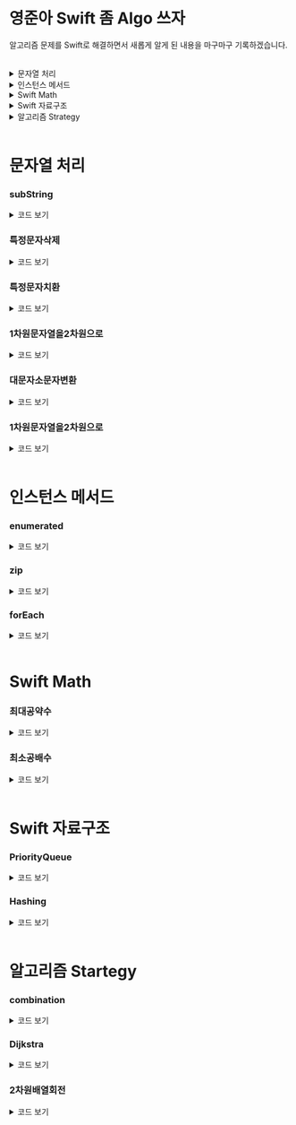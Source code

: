 # 영준아 Swift 좀 Algo 쓰자  

알고리즘 문제를 Swift로 해결하면서 새롭게 알게 된 내용을 마구마구 기록하겠습니다.  

</br>


<details><summary>문자열 처리</summary> 
  <li><a href = "#subString"><code>subString</code></a></li>
  <li><a href = "#특정문자삭제"><code>특정문자삭제</code></a></li>
  <li><a href = "#특정문자치환"><code>특정문자치환</code></a></li>
  <li><a href = "#1차원문자열을2차원으로"><code>1차원문자열을2차원으로</code></a></li>
  <li><a href = "#대문자소문자변환"><code>대문자소문자변환</code></a></li>
</details>



<details><summary>인스턴스 메서드</summary> 
  <li><a href = "#enumerated"><code>enumerated</code></a></li>
  <li><a href = "#forEach"><code>forEach</code></a></li>
  <li><a href = "#zip"><code>zip</code></a></li>
</details>  



<details><summary>Swift Math</summary> 
  <li><a href = "#최대공약수"><code>최대공약수</code></a></li>
  <li><a href = "#최소공배수"><code>최소공배수</code></a></li>
</details>  



<details><summary>Swift 자료구조</summary> 
  <li><a href = "#PriorityQueue"><code>PriorityQueue</code></a></li>
  <li><a href = "#Hashing"><code>Hashing</code></a></li>
</details>  



<details><summary>알고리즘 Strategy</summary> 
  <li><a href = "#combination"><code>combination</code></a></li>
  <li><a href = "#Dijkstra"><code>Dijkstra</code></a></li>
  <li><a href = "#2차원배열회전"><code>2차원배열회전</code></a></li>
</details>  



</br>
</hr>

# 문자열 처리

### subString
<details><summary>코드 보기</summary>
  
```swift
// String subscript를 활용한 subString 가져오기
extension String {
    subscript (i: Int) -> Character {
        return self[index(startIndex, offsetBy: i)]
    }
    subscript(r: Range<Int>) -> String {
        let start = self.index(self.startIndex, offsetBy: r.lowerBound)
        let end = self.index(self.startIndex, offsetBy:  r.upperBound)
        
        return String(self[start..<end])
    }
}

let str = "iOS Developer"

print(str[0..<3])   // iOS
print(str[4..<str.count]) // Developer
```
</details>


### 특정문자삭제
<details><summary>코드 보기</summary>
  
```swift
var str = "!~@@@ String@~!!mmTest"
str.components(separatedBy: ["~","!","@",","]).joined() // String Test

```
</details>



### 특정문자치환
<details><summary>코드 보기</summary>

```swift
let str = "()(((()())(())()))(())"
let replacingStr = arrangement.replacingOccurrences(of: "()", with: "0")  //0(((00)(0)0))(0)
```

</details>  
  
  
### 1차원문자열을2차원으로

<details><summary>코드 보기</summary>

```swift
  	
  	// col: n, row: m
    var arr2D = [[String]](repeating: [String](repeating: "0", count: n), count: m)
    
    
    for i in 0..<m {
        let wordLine = arr1D[i].map{ String($0)}
        for j in 0..<n {
            arr2D[i][j] = wordLine[j]
  			// arr2D[i][j] wordLine[wordLine.index(wordLine.startIndex, offsetBy: j)]
        }
    }
```

</details>  
  
  
### 대문자소문자변환
<details><summary>코드 보기</summary>

```swift
let str = "()(((()())(())()))(())"
let replacingStr = arrangement.replacingOccurrences(of: "()", with: "0")  //0(((00)(0)0))(0)
```

</details>  
  
  
### 1차원문자열을2차원으로

<details><summary>코드 보기</summary>

```swift
    func swapCases(_ str: String) -> String {
        var result = ""
        for c in str {
            let s = String(c)
            let lo = s.lowercased()
            let up = s.uppercased()
            result += (s == lo) ? up : lo
        }
        print(result.lowercased())
        return result
    }
```

</details>  
  
  


</br>
</hr>

# 인스턴스 메서드


### enumerated 
<details><summary>코드 보기</summary>
  
```swift
// Sequence의 index 와 position의 pair로 접근
for (n, c) in "Swift".enumerated() {
    print("\(n): '\(c)'")
}
// Prints "0: 'S'"
// Prints "1: 'w'"
// Prints "2: 'i'"
// Prints "3: 'f'"
// Prints "4: 't'"
```
</details>



### zip
<details><summary>코드 보기</summary>
  
```swift
let names: Set = ["Sofia", "Camilla", "Martina", "Mateo", "Nicolás"]
var shorterIndices: [Set<String>.Index] = []
for (i, name) in zip(names.indices, names) {
    if name.count <= 5 {
        shorterIndices.append(i)
    }
}

for i in shorterIndices {
    print(names[i])
}
// Prints "Sofia"
// Prints "Mateo"
```
</details>



### forEach
<details><summary>코드 보기</summary>
  
map 과 동일한 기능을 하지만 `forEach` 의 경우 컨테이너를 반환하지 않고 단순하게 접근을 한다. 그렇기 때문에 값을 변경할려면 map을 사용, 단순 요소 접근은 `forEach` 를 사용하자.

```swift
let numberWords = ["one", "two", "three"]
numberWords.forEach { word in
    print(word)
}
// Prints "one"
// Prints "two"
// Prints "three"
```
</details>  

</br>
</hr>

# Swift Math  

### 최대공약수  
<details><summary>코드 보기</summary>

```swift
func gcd(num1: Int, num2: Int) -> Int {
    let mod = num1 % num2
    if mod != 0 {
        return gcd(num1: num2, num2: mod)
    }
    return num2
}  
```  
</details>  

### 최소공배수  
<details><summary>코드 보기</summary>
- 두 수의 최소공배수
  
```swift
func lcm1(num1: Int, num2: Int) -> Int {
    return abs(num1 * num2) / gcd(num1: num1, num2: num2)
}  
```

- 두수 이상의 최소 공배수 

```swift
func lcm2(arr1: [Int]) -> Int {
    return arr1.reduce(1) { lcm1(num1: $0, num2: $1) }
}
```
</details>  

</br>
</hr>


# Swift 자료구조  

### PriorityQueue
<details><summary>코드 보기</summary>
- push(): heap에 값을 삽입
- pop(): heap root 반환
- adjust() : heap에 값을 추가하고 min/max heap을 유지하기위하 함수
- heapSort(): heap을 재정렬  

```swift
import Foundation

public struct PriorityQueue<T: Comparable> {
    private var heap = [T]()
    private let ordered: (T, T) -> Bool
    
    public init(ascending: Bool = false, startingValues: [T] = []) {
        if ascending {
            ordered = { a,b in a > b }
        } else {
            ordered = { a,b in a < b }
        }
        
        heap = startingValues
        var i = (heap.count / 2) - 1
        while i >= 0 {
            adjust(i)
            i = i - 1
        }
    }
    
    public var count: Int {
        return heap.count
    }
    
    public var isEmpty: Bool {
        return heap.isEmpty
    }
    
    public mutating func push(_ element: T) {
        heap.append(element)
        heapSort(heap.count - 1)
    }
    
    public mutating func pop() -> T? {
        if heap.isEmpty { return nil }
        if heap.count == 1 {
            return heap.removeFirst()
        }
        
        let root = heap.first
        heap.swapAt(0, heap.count - 1)
        _ = heap.removeLast()
        adjust(0)
        return root
    }
    
    public mutating func remove(_ item: T) {
        if let index = heap.firstIndex(of: item) {
            heap.swapAt(index, heap.count - 1)
            heap.removeLast()
            heapSort(index)
            adjust(index)
        }
    }
    
    public mutating func removeAll(_ item: T) {
        var lastCount = heap.count
        remove(item)
        while heap.count < lastCount {
            lastCount = heap.count
            remove(item)
        }
    }
    
    public func peek() -> T? {
        return heap.first
    }
    
    public mutating func clear() {
        heap.removeAll(keepingCapacity: false)
    }
    
    private mutating func adjust(_ index: Int) {
        var index = index
        while 2 * index + 1 < heap.count {
            var j = 2 * index + 1
            if j < (heap.count - 1) && ordered(heap[j], heap[j + 1]) { j = j + 1 }
            if !ordered(heap[index], heap[j]) { break }
            heap.swapAt(index, j)
            index = j
        }
    }
    
    private mutating func heapSort(_ index: Int) {
        var index = index
        while index > 0 && ordered(heap[(index - 1) / 2], heap[index]) {
            heap.swapAt((index - 1) / 2, index)
            index = (index - 1) / 2
        }
    }
}
```
</details>  

### Hashing  

<details><summary>코드 보기</summary>
  
```swift
// 1. 딕셔너리 생성
var dic : [Int : String] = [:]
var dic2 = [Int : String]()
var dic3 : Dictionary = [Int:String]()
var dic4 : Dictionary<Int, String> = Dictionary<Int, String>()

// 2. 값 추가
var dic : [String: Int] = [:]
dic.updateValue(Int, forKey: "String Key값") // 옵셔널 반환
dic["String Key값"] = Int

// 3. 값 탐색
// 이 때 key를 알고 있어야 하면 Set<String>을 추가하여 따로 키를 가지게 저장한다. 
for (key, value) in dic { }

// 값만 가져오고 싶을때
for value in dic.values { }

// 4. 값 삭제
dic.removeValue(forKey: "String key 값")
```
- Hasing에 Key와 Value가 중복된 횟수로 추가가 될때
  
```swift
// 배열 arr에 하나씩 접근하여 arr의 요소가 key가 되고 중복된 횟수를 value로 가질떄
  
arr.forEach { 
	guard let count = dic[&0] else {
  		dic[&0] = 1
  		return
  	}
  	dic[&0] = count + 1
}  
```
  
</details>  

</br>
</hr>


# 알고리즘 Startegy

### combination

<details><summary>코드 보기</summary>

```swift
// nCk
// sequence: n개로 이루어진 내가 조합할 배열
// k : n개중에 조합하여 만들어낼 k개를 지정
// combi: sequence에서 조합할 index 정보를 담고 있는 배열
// n : n개
// index : 현재 조합이 된 index 정보
// list : 최종적으로 조합이 된 정보를 담아 둘 list
func combination(_ sequence:[String],
                 _ k: Int,
                 combi: inout [Int],
                 target: Int,
                 n: Int,
                 index: Int,
                 list: inout [String])
{
    if k == 0 {
        print(combi)
        var comStr = ""
        for i in combi {
            comStr += sequence[i]
        }
        list.append(comStr)
    }
    else if target == n {
        return
    }
    else {
        combi[index] = target
        combination(sequence, k - 1, combi: &combi, target: target + 1, n: n, index: index + 1, list: &list)
        combination(sequence, k, combi: &combi, target: target + 1, n: n, index: index, list: &list)
    }
}
```
</details>  

### Dijkstra

<details><summary>코드 보기</summary>
  
- distance: 시작 vertex에서 갈 수 있는(pathLegnth가 존재하는) 모든 shortestPath 정보  
- matrix : weight 값을 가지는 undirected graph의 인접행렬
- visited : 재방문을 방지하는 배열
  
```swift
unc shortestPath(_ distance: inout [Int],_ matrix: [[Int]], _ visited: inout [Bool], _ N: Int) {
    var nextVertex: Int
    // 1 부터 시작
    distance[1] = 0
    
    for i in 1...N {
        distance[i] = matrix[1][i]
    }
    
    distance[1] = 0
    visited[1] = false
    for _ in 1...N-2 {
        nextVertex = selectPath(distance, N, visited)
        visited[nextVertex] = false
        for j in 1...N {
            if visited[j] {
                if distance[nextVertex] + matrix[nextVertex][j] < distance[j] {
                    distance[j] = distance[nextVertex] + matrix[nextVertex][j]
                }
            }
        }
    }
}

func selectPath(_ distance: [Int], _ N: Int, _ visited: [Bool]) -> Int {
    var minWeight = 987654321
    var minPosition = -1
    
    for i in 1...N {
        if minWeight > distance[i] && visited[i] {
            minWeight = distance[i]
            minPosition = i
        }
    }
    return minPosition
}
```
</details>
  
  
### 2차원배열회전  
  
<details><summary>코드 보기</summary>
 
```swift
 // NxN 2차원 배열 
 for i in 0..<N {
    for j in 0..<3 {
        rotationArr[j][N-1-i] = arr[i][j]
    }
}
```  
</details>  
 
  


